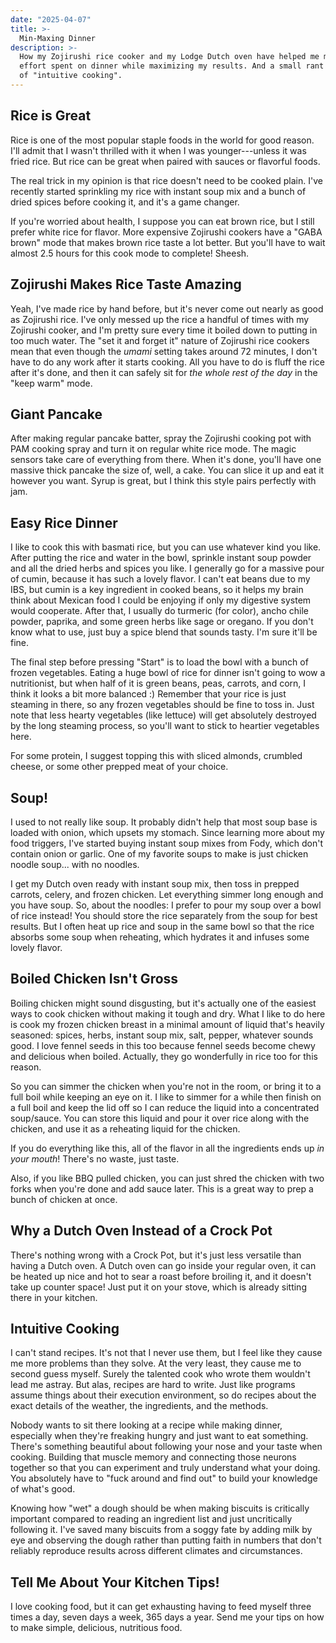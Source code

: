 ```yaml
---
date: "2025-04-07"
title: >-
  Min-Maxing Dinner
description: >-
  How my Zojirushi rice cooker and my Lodge Dutch oven have helped me minimize
  effort spent on dinner while maximizing my results. And a small rant in favor
  of "intuitive cooking".
---
```


## Rice is Great

Rice is one of the most popular staple foods in the world for good reason. I'll
admit that I wasn't thrilled with it when I was younger---unless it was fried
rice. But rice can be great when paired with sauces or flavorful foods.

The real trick in my opinion is that rice doesn't need to be cooked plain. I've
recently started sprinkling my rice with instant soup mix and a bunch of dried
spices before cooking it, and it's a game changer.

If you're worried about health, I suppose you can eat brown rice, but I still
prefer white rice for flavor. More expensive Zojirushi cookers have a "GABA
brown" mode that makes brown rice taste a lot better. But you'll have to wait
almost 2.5 hours for this cook mode to complete! Sheesh.

## Zojirushi Makes Rice Taste Amazing

Yeah, I've made rice by hand before, but it's never come out nearly as good as
Zojirushi rice. I've only messed up the rice a handful of times with my
Zojirushi cooker, and I'm pretty sure every time it boiled down to putting in
too much water. The "set it and forget it" nature of Zojirushi rice cookers mean
that even though the _umami_ setting takes around 72 minutes, I don't have to do
any work after it starts cooking. All you have to do is fluff the rice after
it's done, and then it can safely sit for _the whole rest of the day_ in the
"keep warm" mode.

## Giant Pancake

After making regular pancake batter, spray the Zojirushi cooking pot with PAM
cooking spray and turn it on regular white rice mode. The magic sensors take
care of everything from there. When it's done, you'll have one massive thick
pancake the size of, well, a cake. You can slice it up and eat it however you
want. Syrup is great, but I think this style pairs perfectly with jam.

## Easy Rice Dinner

I like to cook this with basmati rice, but you can use whatever kind you like.
After putting the rice and water in the bowl, sprinkle instant soup powder and
all the dried herbs and spices you like. I generally go for a massive pour of
cumin, because it has such a lovely flavor. I can't eat beans due to my IBS, but
cumin is a key ingredient in cooked beans, so it helps my brain think about
Mexican food I could be enjoying if only my digestive system would cooperate.
After that, I usually do turmeric (for color), ancho chile powder, paprika, and
some green herbs like sage or oregano. If you don't know what to use, just buy a
spice blend that sounds tasty. I'm sure it'll be fine.

The final step before pressing "Start" is to load the bowl with a bunch of
frozen vegetables. Eating a huge bowl of rice for dinner isn't going to wow a
nutritionist, but when half of it is green beans, peas, carrots, and corn, I
think it looks a bit more balanced :) Remember that your rice is just steaming
in there, so any frozen vegetables should be fine to toss in. Just note that
less hearty vegetables (like lettuce) will get absolutely destroyed by the long
steaming process, so you'll want to stick to heartier vegetables here.

For some protein, I suggest topping this with sliced almonds, crumbled cheese,
or some other prepped meat of your choice.

## Soup!

I used to not really like soup. It probably didn't help that most soup base is
loaded with onion, which upsets my stomach. Since learning more about my food
triggers, I've started buying instant soup mixes from Fody, which don't contain
onion or garlic. One of my favorite soups to make is just chicken noodle soup...
with no noodles.

I get my Dutch oven ready with instant soup mix, then toss in prepped carrots,
celery, and frozen chicken. Let everything simmer long enough and you have soup.
So, about the noodles: I prefer to pour my soup over a bowl of rice instead! You
should store the rice separately from the soup for best results. But I often
heat up rice and soup in the same bowl so that the rice absorbs some soup when
reheating, which hydrates it and infuses some lovely flavor.

## Boiled Chicken Isn't Gross

Boiling chicken might sound disgusting, but it's actually one of the easiest
ways to cook chicken without making it tough and dry. What I like to do here is
cook my frozen chicken breast in a minimal amount of liquid that's heavily
seasoned: spices, herbs, instant soup mix, salt, pepper, whatever sounds good. I
love fennel seeds in this too because fennel seeds become chewy and delicious
when boiled. Actually, they go wonderfully in rice too for this reason.

So you can simmer the chicken when you're not in the room, or bring it to a full
boil while keeping an eye on it. I like to simmer for a while then finish on a
full boil and keep the lid off so I can reduce the liquid into a concentrated
soup/sauce. You can store this liquid and pour it over rice along with the
chicken, and use it as a reheating liquid for the chicken.

If you do everything like this, all of the flavor in all the ingredients ends up
_in your mouth_! There's no waste, just taste.

Also, if you like BBQ pulled chicken, you can just shred the chicken with two
forks when you're done and add sauce later. This is a great way to prep a bunch
of chicken at once.

## Why a Dutch Oven Instead of a Crock Pot

There's nothing wrong with a Crock Pot, but it's just less versatile than having
a Dutch oven. A Dutch oven can go inside your regular oven, it can be heated up
nice and hot to sear a roast before broiling it, and it doesn't take up counter
space! Just put it on your stove, which is already sitting there in your
kitchen.

## Intuitive Cooking

I can't stand recipes. It's not that I never use them, but I feel like they
cause me more problems than they solve. At the very least, they cause me to
second guess myself. Surely the talented cook who wrote them wouldn't lead me
astray. But alas, recipes are hard to write. Just like programs assume things
about their execution environment, so do recipes about the exact details of the
weather, the ingredients, and the methods.

Nobody wants to sit there looking at a recipe while making dinner, especially
when they're freaking hungry and just want to eat something. There's something
beautiful about following your nose and your taste when cooking. Building that
muscle memory and connecting those neurons together so that you can experiment
and truly understand what your doing. You absolutely have to "fuck around and
find out" to build your knowledge of what's good.

Knowing how "wet" a dough should be when making biscuits is critically important
compared to reading an ingredient list and just uncritically following it. I've
saved many biscuits from a soggy fate by adding milk by eye and observing the
dough rather than putting faith in numbers that don't reliably reproduce results
across different climates and circumstances.

## Tell Me About Your Kitchen Tips!

I love cooking food, but it can get exhausting having to feed myself three times
a day, seven days a week, 365 days a year. Send me your tips on how to make
simple, delicious, nutritious food.
